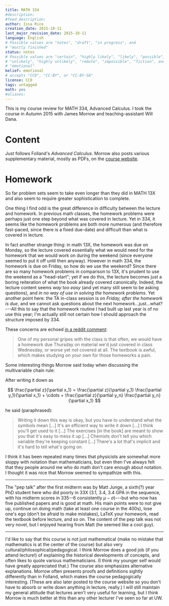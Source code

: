 ```yaml
---
title: MATH 334
#description: 
#feed_description: 
author: Issa Rice
creation_date: 2015-10-11
last_major_revision_date: 2015-10-11
language: English
# Possible values are "notes", "draft", "in progress", and
# "mostly finished"
status: notes
# Possible values are "certain", "highly likely", "likely", "possible",
# "unlikely", "highly unlikely", "remote", "impossible", "fiction", and
# "emotional"
belief: emotional
# accepts "CC0", "CC-BY", or "CC-BY-SA"
license: CC0
tags: untagged
math: yes
#aliases: 
---
```


This is my course review for MATH 334, Advanced Calculus.
I took the course in Autumn 2015 with James Morrow and teaching-assistant Will Dana.

# Content

Just follows Folland's *Advanced Calculus*.
Morrow also posts various supplementary material, mostly as PDFs, on the [course website](http://www.math.washington.edu/~morrow/334_15/334.html).

# Homework

So far problem sets seem to take even longer than they did in MATH 13X and also seem to require greater sophistication to complete.

One thing I find odd is the great difference in difficulty between the lecture and homework.
In previous math classes, the homework problems were perhaps just one step beyond what was covered in lecture.
Yet in 334, it seems like the homework problems are both more numerous (and therefore fast-paced, since there is a fixed due-date) and difficult than what is covered in lecture.

In fact another strange thing: in math 13X, the homework was due on Monday, so the lecture covered essentially what we would need for the homework that we would work on during the weekend (since everyone seemed to put it off until then anyway).
However in math 334, the homework is due on Friday, so how do we use the weekend?
Since there are so many homework problems in comparison to 13X, it's prudent to use the weekend as a "head-start"; yet if we do this, the lecture becomes just a boring reiteration of what the book already covered canonically.
Indeed, the lecture content seems *way too easy* (and yet many still seem to be asking questions), and *in no way of use in solving the homework problems*.
Yet another point here: the TA in-class session is on *Friday, after the homework is due*, and we cannot ask questions about the next homework...just...what?---All this to say that the homework routine I had built up last year is of no use this year; I'm actually still not certain how I should approach the structure imposed by 334. 

These concerns are echoed [in a reddit comment](https://www.reddit.com/r/udub/comments/3g2swr/math_134_anything_i_should_know/ctuualb):

> One of my personal gripes with the class is that often, we would have
> a homework due Thursday on material we'd just covered in class
> Wednesday, or worse yet not covered at all. The textbook is awful,
> which makes studying on your own for those homeworks a pain.

Some interesting things Morrow said today when discussing the multivariable chain rule:

After writing it down as 

$$
\frac{\partial z}{\partial x_1} = \frac{\partial z}{\partial y_1} \frac{\partial y_1}{\partial x_1} + \cdots + \frac{\partial z}{\partial y_n} \frac{\partial y_n}{\partial x_1}
$$

he said (paraphrased):

> Writing it down this way is okay, but you have to understand what the symbols mean [...] It's an efficient way to write it down [...] I think you'll get used to it [...] The exercises [in the book] are meant to show you that it's easy to mess it up [...] Chemists don't tell you which variable they're keeping constant [...] There's a lot that's implicit and it's hard to tell what's going on.

I think it has been repeated many times that physicists are somewhat more sloppy with notation than mathematicians, but even then I've always felt that they people around me who do math don't care enough about notation.
I thought it was nice that Morrow seemed to sympathize with this.

---

The "pep talk" after the first midterm was by Matt Junge, a sixth(?) year PhD student here who did poorly in 33X (3.1, 3.4, 3.4 GPA in the sequence, with his midterm scores in 335--6 consistently $\mu - \sigma$)---but who now has five published papers and is good at math.
His main points were to not give up, continue on doing math (take at least one course in the 400s), lose one's ego (don't be afraid to make mistakes), LaTeX your homework, read the textbook before lecture, and so on.
The content of the pep talk was not very novel, but I enjoyed hearing from Matt (he seemed like a cool guy).

---

I'd like to say that this course is not just mathematical (make no mistake that mathematics is at the center of the course) but also very cultural/philosophical/pedagogical.
I think Morrow does a good job (if you attend lecture!) of explaining the historical developments of concepts, and often likes to quote various mathematicians.
(I think my younger self would have greatly appreciated that.)
The course also emphasizes alternative explanations.
Morrow often presents proofs and definitions sightly differently than in Folland, which makes the course pedagogically interesting.
(These are also later posted to the course website so you don't have to absorb or write down anything in lecture, really.)
I will still maintain my general attitude that lectures aren't very useful for learning, but I think Morrow is much better at this than any other lecturer I've seen so far at UW.
